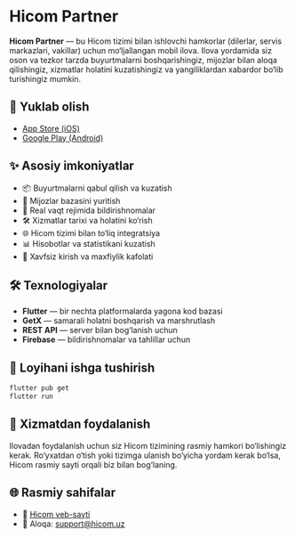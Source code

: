 # Hicom Partner

**Hicom Partner** — bu Hicom tizimi bilan ishlovchi hamkorlar (dilerlar, servis markazlari, vakillar) uchun mo‘ljallangan mobil ilova. Ilova yordamida siz oson va tezkor tarzda buyurtmalarni boshqarishingiz, mijozlar bilan aloqa qilishingiz, xizmatlar holatini kuzatishingiz va yangiliklardan xabardor bo‘lib turishingiz mumkin.

## 📱 Yuklab olish

* [App Store (iOS)](https://apps.apple.com/ru/app/hicom-partner/id6739245196)
* [Google Play (Android)](https://play.google.com/store/apps/details?id=hicom.uz.partner&hl=uz)

## ✨ Asosiy imkoniyatlar

* 📦 Buyurtmalarni qabul qilish va kuzatish
* 👥 Mijozlar bazasini yuritish
* 🔔 Real vaqt rejimida bildirishnomalar
* 🛠 Xizmatlar tarixi va holatini ko‘rish
* 🌐 Hicom tizimi bilan to‘liq integratsiya
* 📊 Hisobotlar va statistikani kuzatish
* 🔐 Xavfsiz kirish va maxfiylik kafolati

## 🛠 Texnologiyalar

* **Flutter** — bir nechta platformalarda yagona kod bazasi
* **GetX** — samarali holatni boshqarish va marshrutlash
* **REST API** — server bilan bog‘lanish uchun
* **Firebase** — bildirishnomalar va tahlillar uchun

## 🚀 Loyihani ishga tushirish

```bash
flutter pub get
flutter run
```

## 🤝 Xizmatdan foydalanish

Ilovadan foydalanish uchun siz Hicom tizimining rasmiy hamkori bo‘lishingiz kerak. Ro‘yxatdan o‘tish yoki tizimga ulanish bo‘yicha yordam kerak bo‘lsa, Hicom rasmiy sayti orqali biz bilan bog‘laning.

## 🌐 Rasmiy sahifalar

* 🔗 [Hicom veb-sayti](https://hicom.uz/)
* 📧 Aloqa: [support@hicom.uz](mailto:support@hicom.uz)
